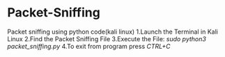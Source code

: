 # Packet-Sniffing
Packet sniffing using python code(kali linux)
1.Launch the Terminal in Kali Linux
2.Find the Packet Sniffing File
3.Execute the File: *sudo python3 packet_sniffing.py*
4.To exit from program press *CTRL+C*
